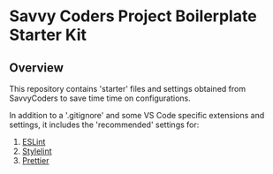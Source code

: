 # Savvy Coders Project Boilerplate Starter Kit

## Overview

This repository contains 'starter' files and settings obtained from SavvyCoders to save time time on configurations.

In addition to a '.gitignore' and some VS Code specific extensions and settings, it includes the 'recommended' settings for:

1. [ESLint](eslint.org)
2. [Stylelint](stylelint.io)
3. [Prettier](prettier.io)

